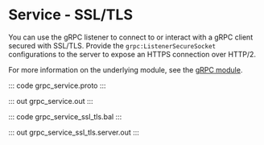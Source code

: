 # Service - SSL/TLS

You can use the gRPC listener to connect to or interact with a gRPC client secured with SSL/TLS. Provide the `grpc:ListenerSecureSocket` configurations to the server to expose an HTTPS connection over HTTP/2.

For more information on the underlying module, see the [gRPC module](https://lib.ballerina.io/ballerina/grpc/latest/).

::: code grpc_service.proto :::

::: out grpc_service.out :::

::: code grpc_service_ssl_tls.bal :::

::: out grpc_service_ssl_tls.server.out :::